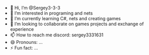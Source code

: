 - 👋 Hi, I’m @Sergey3-3-3
- 👀 I’m interested in programing and nets
- 🌱 I’m currently learning C#, nets and creating games 
- 💞️ I’m looking to collaborate on games projects and exchange of experience
- 📫 How to reach me discord: sergey3331631
- 😄 Pronouns: ...
- ⚡ Fun fact: ...

<!---
Sergey3-3-3/Sergey3-3-3 is a ✨ special ✨ repository because its `README.md` (this file) appears on your GitHub profile.
You can click the Preview link to take a look at your changes.
--->
